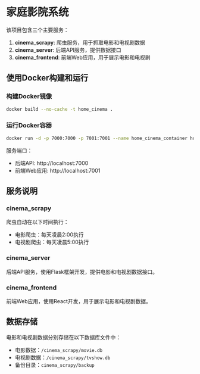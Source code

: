 # 家庭影院系统

该项目包含三个主要服务：

1. **cinema_scrapy**: 爬虫服务，用于抓取电影和电视剧数据
2. **cinema_server**: 后端API服务，提供数据接口
3. **cinema_frontend**: 前端Web应用，用于展示电影和电视剧

## 使用Docker构建和运行

### 构建Docker镜像

```bash
docker build --no-cache -t home_cinema .
```

### 运行Docker容器

```bash
docker run -d -p 7000:7000 -p 7001:7001 --name home_cinema_container home_cinema
```

服务端口：
- 后端API: http://localhost:7000
- 前端Web应用: http://localhost:7001

## 服务说明

### cinema_scrapy

爬虫自动在以下时间执行：
- 电影爬虫：每天凌晨2:00执行
- 电视剧爬虫：每天凌晨5:00执行

### cinema_server

后端API服务，使用Flask框架开发，提供电影和电视剧数据接口。

### cinema_frontend

前端Web应用，使用React开发，用于展示电影和电视剧数据。

## 数据存储

电影和电视剧数据分别存储在以下数据库文件中：
- 电影数据：`/cinema_scrapy/movie.db`
- 电视剧数据：`/cinema_scrapy/tvshow.db`
- 备份目录：`cinema_scrapy/backup`
